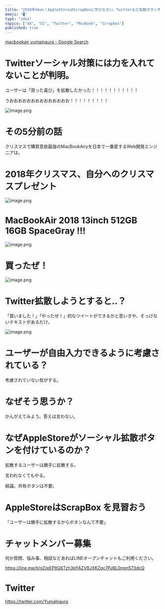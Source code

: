 ```yaml
---
title: "2018年Xmas！AppleStoreはScrapBoxに学びなさい。Twitterなど拡散ボタン不要論"
emoji: "🖥"
type: "idea"
topics: ["UX", "UI", "Twitter", "MacBook", "Scrapbox"]
published: true
---
```


[macbookair yumainaura - Google Search](https://www.google.co.jp/search?q=macbookair+yumainaura&oq=macbookair+yumainaura&aqs=chrome..69i57j69i60l3.5353j0j7&sourceid=chrome&ie=UTF-8)

# Twitterソーシャル対策には力を入れてないことが判明。

ユーザーは「買った喜び」を拡散したかった！！！！！！！！！！！

うおおおおおおおおおおおおおお！！！！！！！！！

![image.png](https://qiita-image-store.s3.amazonaws.com/0/89618/a5800ab7-921d-c415-692c-4f5c3471c92d.png)

# その5分前の話

クリスマスで購買意欲最強のMacBookAiryを日本で一番愛するWeb開発エンジニアは。

# 2018年クリスマス、自分へのクリスマスプレゼント

![image.png](https://qiita-image-store.s3.amazonaws.com/0/89618/6454ac7d-d5a3-d907-95ae-7caf50d4e772.png)

# MacBookAir 2018 13inch 512GB 16GB SpaceGray !!!

![image.png](https://qiita-image-store.s3.amazonaws.com/0/89618/62fee46c-164f-9d3d-944d-2d24e288e18d.png)

# 買ったぜ！

![image.png](https://qiita-image-store.s3.amazonaws.com/0/89618/906d5bad-208c-2c79-cca4-12ac14a15ba9.png)


# Twitter拡散しようとすると‥？

「買いました！」「やったぜ！」的なツイートができるかと思いきや、そっけないテキストがあるだけ。

![image.png](https://qiita-image-store.s3.amazonaws.com/0/89618/2650afd6-55f1-cbec-cef0-cb33b3cea25f.png)

# ユーザーが自由入力できるように考慮されている？

考慮されていない気がする。

# なぜそう思うか？

かんがえてみよう。答えは言わない。

# なぜAppleStoreがソーシャル拡散ボタンを付けているのか？

拡散するユーザーは勝手に拡散する。

言われなくてもやる。

結論。共有ボタンは不要。

# AppleStoreはScrapBox を見習おう

「ユーザーは勝手に拡散するからボタンなんて不要」









<!-- Update From Qiita API -->

# チャットメンバー募集


何か質問、悩み事、相談などあればLINEオープンチャットもご利用ください。

https://line.me/ti/g2/eEPltQ6Tzh3pYAZV8JXKZqc7PJ6L0rpm573dcQ





# Twitter


https://twitter.com/YumaInaura


<!-- Update From Qiita API -->


